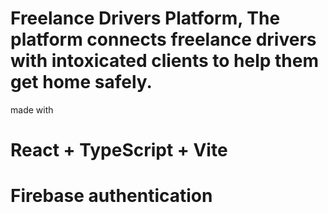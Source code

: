 # Freelance Drivers Platform, The platform connects freelance drivers with intoxicated clients to help them get home safely.
made with
# React + TypeScript + Vite
# Firebase authentication 
